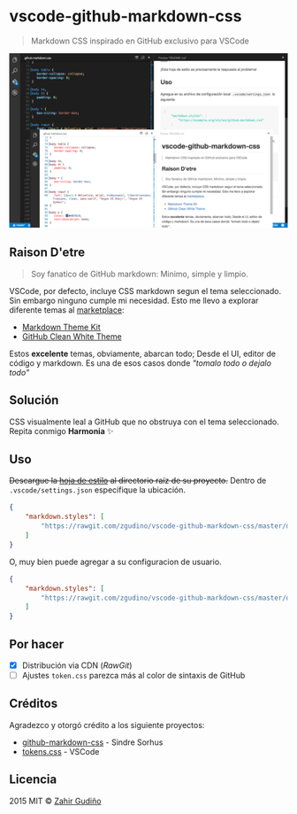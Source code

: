 # vscode-github-markdown-css
> Markdown CSS inspirado en GitHub exclusivo para VSCode

![Screenshot](images/screenshot.png)

## Raison D'etre
> Soy fanatico de GitHub markdown: Minimo, simple y limpio.

VSCode, por defecto, incluye CSS markdown segun el tema seleccionado. Sin embargo ninguno cumple mi necesidad. Esto me llevo a explorar diferente temas al [marketplace](https://marketplace.visualstudio.com/#VSCode):

* [Markdown Theme Kit](https://marketplace.visualstudio.com/items/ms-vscode.Theme-MarkdownKit)
* [GitHub Clean White Theme](https://marketplace.visualstudio.com/items/saviorisdead.Theme-GitHubCleanWhite)

Estos **excelente** temas, obviamente, abarcan todo; Desde el UI, editor de código y markdown. Es una de esos casos donde *"tomalo todo o dejalo todo"*

## Solución
CSS visualmente leal a GitHub que no obstruya con el tema seleccionado. Repita conmigo **Harmonia** :sparkles:

## Uso
~~Descargue la [hoja de estilo](https://raw.githubusercontent.com/zgudino/vscode-github-markdown-css/v2.1.1/dist/github-markdown.min.css) al directorio raíz de su proyecto.~~ Dentro de `.vscode/settings.json` especifique la ubicación.

```json
{
	"markdown.styles": [
		"https://rawgit.com/zgudino/vscode-github-markdown-css/master/dist/github-markdown.min.css"
	]
}
```

O, muy bien puede agregar a su configuracion de usuario.

```json
{
	"markdown.styles": [
		"https://rawgit.com/zgudino/vscode-github-markdown-css/master/dist/github-markdown.min.css"
	]
}
```

## Por hacer
* [x] Distribución via CDN (_RawGit_)
* [ ] Ajustes `token.css` parezca más al color de sintaxis de GitHub

## Créditos
Agradezco y otorgó crédito a los siguiente proyectos:

* [github-markdown-css](https://github.com/sindresorhus/github-markdown-css) - Sindre Sorhus
* [tokens.css](https://github.com/Microsoft/vscode/blob/master/src/vs/languages/markdown/common/tokens.css) - VSCode

## Licencia
2015 MIT © [Zahir Gudiño](https://github.com/zgudino) <br />
